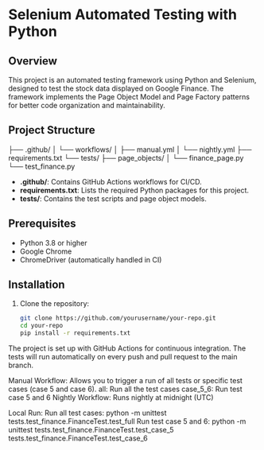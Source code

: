 # Selenium Automated Testing with Python

## Overview

This project is an automated testing framework using Python and Selenium, designed to test the stock data displayed on Google Finance. The framework implements the Page Object Model and Page Factory patterns for better code organization and maintainability.

## Project Structure

├── .github/ │ └── workflows/ │ ├── manual.yml │ └── nightly.yml 
├── requirements.txt 
└── tests/ ├── page_objects/ │ └── finance_page.py └── test_finance.py

- **.github/**: Contains GitHub Actions workflows for CI/CD.
- **requirements.txt**: Lists the required Python packages for this project.
- **tests/**: Contains the test scripts and page object models.

## Prerequisites

- Python 3.8 or higher
- Google Chrome
- ChromeDriver (automatically handled in CI)

## Installation

1. Clone the repository:

   ```bash
   git clone https://github.com/yourusername/your-repo.git
   cd your-repo
   pip install -r requirements.txt
   ```
The project is set up with GitHub Actions for continuous integration. The tests will run automatically on every push and pull request to the main branch.

Manual Workflow: Allows you to trigger a run of all tests or specific test cases (case 5 and case 6).
all:
Run all the test cases
case_5_6:
Run test case 5 and 6
Nightly Workflow: Runs nightly at midnight (UTC)

Local Run:
Run all test cases:
python -m unittest tests.test_finance.FinanceTest.test_full
Run test case 5 and 6:
python -m unittest tests.test_finance.FinanceTest.test_case_5 tests.test_finance.FinanceTest.test_case_6
